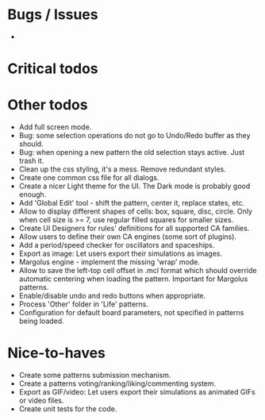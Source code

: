 
# Bugs / Issues

- 


# Critical todos



# Other todos

- Add full screen mode.
- Bug: some selection operations do not go to Undo/Redo buffer as they should.
- Bug: when opening a new pattern the old selection stays active. Just trash it.
- Clean up the css styling, it's a mess. Remove redundant styles.
- Create one common css file for all dialogs.
- Create a nicer Light theme for the UI. The Dark mode is probably good enough.
- Add 'Global Edit' tool - shift the pattern, center it, replace states, etc.
- Allow to display different shapes of cells: box, square, disc, circle. Only when cell size is >= 7, use regular filled squares for smaller sizes.
- Create UI Designers for rules' definitions for all supported CA families.
- Allow users to define their own CA engines (some sort of plugins).
- Add a period/speed checker for oscillators and spaceships.
- Export as image: Let users export their simulations as images.
- Margolus engine - implement the missing 'wrap' mode.
- Allow to save the left-top cell offset in .mcl format which should override automatic centering when loading the pattern. Important for Margolus patterns.
- Enable/disable undo and redo buttons when appropriate.
- Process 'Other' folder in 'Life' patterns.
- Configuration for default board parameters, not specified in patterns being loaded.

# Nice-to-haves

- Create some patterns submission mechanism.
- Create a patterns voting/ranking/liking/commenting system.
- Export as GIF/video: Let users export their simulations as animated GIFs or video files.
- Create unit tests for the code.

